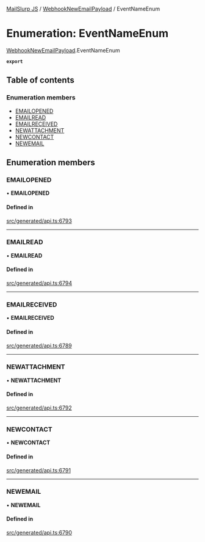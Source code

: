 [MailSlurp JS](../README.md) / [WebhookNewEmailPayload](../modules/WebhookNewEmailPayload.md) / EventNameEnum

# Enumeration: EventNameEnum

[WebhookNewEmailPayload](../modules/WebhookNewEmailPayload.md).EventNameEnum

**`export`**

## Table of contents

### Enumeration members

- [EMAILOPENED](WebhookNewEmailPayload.EventNameEnum.md#emailopened)
- [EMAILREAD](WebhookNewEmailPayload.EventNameEnum.md#emailread)
- [EMAILRECEIVED](WebhookNewEmailPayload.EventNameEnum.md#emailreceived)
- [NEWATTACHMENT](WebhookNewEmailPayload.EventNameEnum.md#newattachment)
- [NEWCONTACT](WebhookNewEmailPayload.EventNameEnum.md#newcontact)
- [NEWEMAIL](WebhookNewEmailPayload.EventNameEnum.md#newemail)

## Enumeration members

### EMAILOPENED

• **EMAILOPENED**

#### Defined in

[src/generated/api.ts:6793](https://github.com/mailslurp/mailslurp-client/blob/6bcf839/src/generated/api.ts#L6793)

___

### EMAILREAD

• **EMAILREAD**

#### Defined in

[src/generated/api.ts:6794](https://github.com/mailslurp/mailslurp-client/blob/6bcf839/src/generated/api.ts#L6794)

___

### EMAILRECEIVED

• **EMAILRECEIVED**

#### Defined in

[src/generated/api.ts:6789](https://github.com/mailslurp/mailslurp-client/blob/6bcf839/src/generated/api.ts#L6789)

___

### NEWATTACHMENT

• **NEWATTACHMENT**

#### Defined in

[src/generated/api.ts:6792](https://github.com/mailslurp/mailslurp-client/blob/6bcf839/src/generated/api.ts#L6792)

___

### NEWCONTACT

• **NEWCONTACT**

#### Defined in

[src/generated/api.ts:6791](https://github.com/mailslurp/mailslurp-client/blob/6bcf839/src/generated/api.ts#L6791)

___

### NEWEMAIL

• **NEWEMAIL**

#### Defined in

[src/generated/api.ts:6790](https://github.com/mailslurp/mailslurp-client/blob/6bcf839/src/generated/api.ts#L6790)
